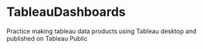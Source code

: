 # TableauDashboards
Practice making tableau data products using Tableau desktop and published on Tableau Public

